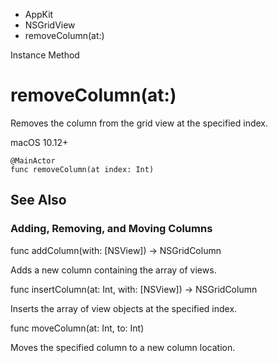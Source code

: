 

- AppKit
- NSGridView
-  removeColumn(at:) 

Instance Method

# removeColumn(at:)

Removes the column from the grid view at the specified index.

macOS 10.12+

``` source
@MainActor
func removeColumn(at index: Int)
```

## See Also

### Adding, Removing, and Moving Columns

func addColumn(with: [NSView]) -> NSGridColumn

Adds a new column containing the array of views.

func insertColumn(at: Int, with: [NSView]) -> NSGridColumn

Inserts the array of view objects at the specified index.

func moveColumn(at: Int, to: Int)

Moves the specified column to a new column location.

